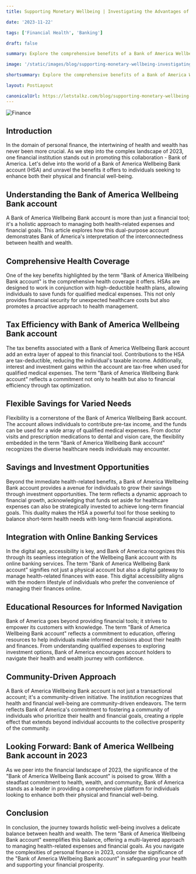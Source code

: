 ```yaml
---
title: Supporting Monetary Wellbeing | Investigating the Advantages of a Bank of America Wellbeing Bank account

date: '2023-11-22'

tags: ['Financial Health', 'Banking']

draft: false

summary: Explore the comprehensive benefits of a Bank of America Wellbeing Bank account, bridging the gap between physical and financial wellness. Discover its features, tax advantages, flexibility, and the bank's commitment to community-driven prosperity.

image: '/static/images/blog/supporting-monetary-wellbeing-investigating-the-advantages-of-a-bank-of-america-wellbeing-bank-account/cover.png'

shortsummary: Explore the comprehensive benefits of a Bank of America Wellbeing Bank account, bridging the gap between physical and financial wellness.

layout: PostLayout

canonicalUrl: https://letstalkz.com/blog/supporting-monetary-wellbeing-investigating-the-advantages-of-a-bank-of-america-wellbeing-bank-account
---
```


![Finance](/static/images/blog/supporting-monetary-wellbeing-investigating-the-advantages-of-a-bank-of-america-wellbeing-bank-account/cover.png)

## Introduction

In the domain of personal finance, the intertwining of health and wealth has never been more crucial. As we step into the complex landscape of 2023, one financial institution stands out in promoting this collaboration - Bank of America. Let's delve into the world of a Bank of America Wellbeing Bank account (HSA) and unravel the benefits it offers to individuals seeking to enhance both their physical and financial well-being.

## Understanding the Bank of America Wellbeing Bank account

A Bank of America Wellbeing Bank account is more than just a financial tool; it's a holistic approach to managing both health-related expenses and financial goals. This article explores how this dual-purpose account demonstrates Bank of America's interpretation of the interconnectedness between health and wealth.

## Comprehensive Health Coverage

One of the key benefits highlighted by the term "Bank of America Wellbeing Bank account" is the comprehensive health coverage it offers. HSAs are designed to work in conjunction with high-deductible health plans, allowing individuals to save funds for qualified medical expenses. This not only provides financial security for unexpected healthcare costs but also promotes a proactive approach to health management.

## Tax Efficiency with Bank of America Wellbeing Bank account

The tax benefits associated with a Bank of America Wellbeing Bank account add an extra layer of appeal to this financial tool. Contributions to the HSA are tax-deductible, reducing the individual's taxable income. Additionally, interest and investment gains within the account are tax-free when used for qualified medical expenses. The term "Bank of America Wellbeing Bank account" reflects a commitment not only to health but also to financial efficiency through tax optimization.

## Flexible Savings for Varied Needs

Flexibility is a cornerstone of the Bank of America Wellbeing Bank account. The account allows individuals to contribute pre-tax income, and the funds can be used for a wide array of qualified medical expenses. From doctor visits and prescription medications to dental and vision care, the flexibility embedded in the term "Bank of America Wellbeing Bank account" recognizes the diverse healthcare needs individuals may encounter.

## Savings and Investment Opportunities

Beyond the immediate health-related benefits, a Bank of America Wellbeing Bank account provides a avenue for individuals to grow their savings through investment opportunities. The term reflects a dynamic approach to financial growth, acknowledging that funds set aside for healthcare expenses can also be strategically invested to achieve long-term financial goals. This duality makes the HSA a powerful tool for those seeking to balance short-term health needs with long-term financial aspirations.

## Integration with Online Banking Services

In the digital age, accessibility is key, and Bank of America recognizes this through its seamless integration of the Wellbeing Bank account with its online banking services. The term "Bank of America Wellbeing Bank account" signifies not just a physical account but also a digital gateway to manage health-related finances with ease. This digital accessibility aligns with the modern lifestyle of individuals who prefer the convenience of managing their finances online.

## Educational Resources for Informed Navigation

Bank of America goes beyond providing financial tools; it strives to empower its customers with knowledge. The term "Bank of America Wellbeing Bank account" reflects a commitment to education, offering resources to help individuals make informed decisions about their health and finances. From understanding qualified expenses to exploring investment options, Bank of America encourages account holders to navigate their health and wealth journey with confidence.

## Community-Driven Approach

A Bank of America Wellbeing Bank account is not just a transactional account; it's a community-driven initiative. The institution recognizes that health and financial well-being are community-driven endeavors. The term reflects Bank of America's commitment to fostering a community of individuals who prioritize their health and financial goals, creating a ripple effect that extends beyond individual accounts to the collective prosperity of the community.

## Looking Forward: Bank of America Wellbeing Bank account in 2023

As we peer into the financial landscape of 2023, the significance of the "Bank of America Wellbeing Bank account" is poised to grow. With a steadfast commitment to health, wealth, and community, Bank of America stands as a leader in providing a comprehensive platform for individuals looking to enhance both their physical and financial well-being.

## Conclusion

In conclusion, the journey towards holistic well-being involves a delicate balance between health and wealth. The term "Bank of America Wellbeing Bank account" exemplifies this balance, offering a multi-layered approach to managing health-related expenses and financial goals. As you navigate the complexities of personal finance in 2023, consider the significance of the "Bank of America Wellbeing Bank account" in safeguarding your health and supporting your financial prosperity.
